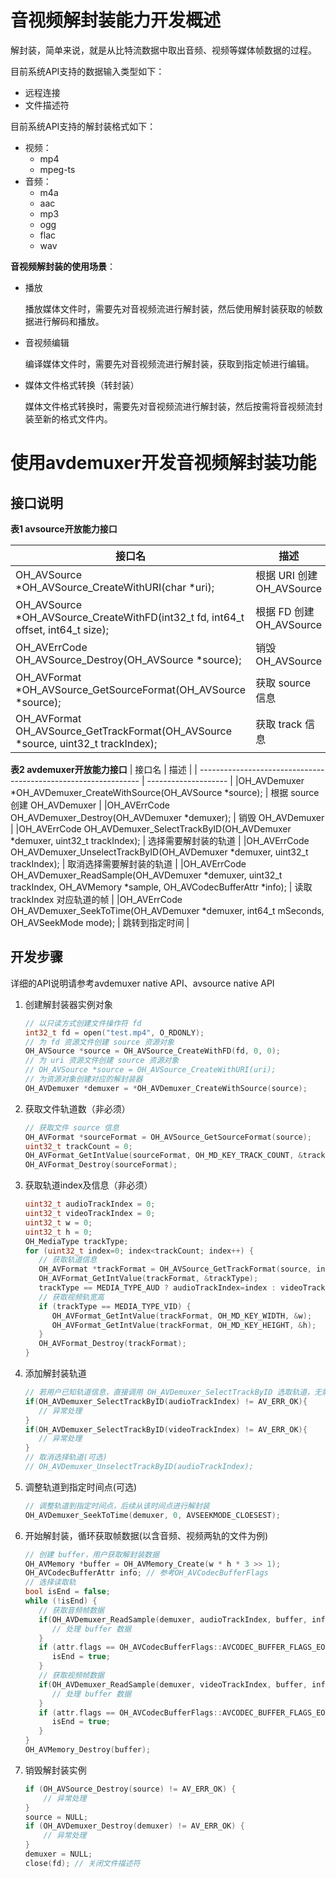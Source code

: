 # 音视频解封装能力开发概述

解封装，简单来说，就是从比特流数据中取出音频、视频等媒体帧数据的过程。

目前系统API支持的数据输入类型如下：

- 远程连接
- 文件描述符

目前系统API支持的解封装格式如下：

- 视频：
  - mp4
  - mpeg-ts
- 音频：
  - m4a
  - aac
  - mp3
  - ogg
  - flac
  - wav

**音视频解封装的使用场景**：

- 播放
  
  播放媒体文件时，需要先对音视频流进行解封装，然后使用解封装获取的帧数据进行解码和播放。

- 音视频编辑
  
  编译媒体文件时，需要先对音视频流进行解封装，获取到指定帧进行编辑。

- 媒体文件格式转换（转封装）

  媒体文件格式转换时，需要先对音视频流进行解封装，然后按需将音视频流封装至新的格式文件内。

# 使用avdemuxer开发音视频解封装功能

## 接口说明

**表1 avsource开放能力接口**

| 接口名                                                       | 描述                 |
| ------------------------------------------------------------ | -------------------- |
| OH_AVSource *OH_AVSource_CreateWithURI(char *uri);  | 根据 URI 创建 OH_AVSource       |
| OH_AVSource *OH_AVSource_CreateWithFD(int32_t fd, int64_t offset, int64_t size);   | 根据 FD 创建OH_AVSource       |
| OH_AVErrCode OH_AVSource_Destroy(OH_AVSource *source);    | 销毁 OH_AVSource       |
| OH_AVFormat *OH_AVSource_GetSourceFormat(OH_AVSource *source);   | 获取 source 信息       |
| OH_AVFormat OH_AVSource_GetTrackFormat(OH_AVSource *source, uint32_t trackIndex);    | 获取 track 信息       |

**表2 avdemuxer开放能力接口**
| 接口名                                                       | 描述                 |
| --------------------------------------------------------------- | -------------------- |
|OH_AVDemuxer *OH_AVDemuxer_CreateWithSource(OH_AVSource *source);    | 根据 source 创建 OH_AVDemuxer       |
|OH_AVErrCode OH_AVDemuxer_Destroy(OH_AVDemuxer *demuxer);    | 销毁 OH_AVDemuxer       |
|OH_AVErrCode OH_AVDemuxer_SelectTrackByID(OH_AVDemuxer *demuxer, uint32_t trackIndex);    | 选择需要解封装的轨道      |
|OH_AVErrCode OH_AVDemuxer_UnselectTrackByID(OH_AVDemuxer *demuxer, uint32_t trackIndex);    | 取消选择需要解封装的轨道       |
|OH_AVErrCode OH_AVDemuxer_ReadSample(OH_AVDemuxer *demuxer, uint32_t trackIndex, OH_AVMemory *sample, OH_AVCodecBufferAttr *info);    | 读取 trackIndex 对应轨道的帧     |
|OH_AVErrCode OH_AVDemuxer_SeekToTime(OH_AVDemuxer *demuxer, int64_t mSeconds, OH_AVSeekMode mode);    | 跳转到指定时间       |


## 开发步骤

详细的API说明请参考avdemuxer native API、avsource native API

1. 创建解封装器实例对象

   ``` c
   // 以只读方式创建文件操作符 fd
   int32_t fd = open("test.mp4", O_RDONLY);
   // 为 fd 资源文件创建 source 资源对象
   OH_AVSource *source = OH_AVSource_CreateWithFD(fd, 0, 0);
   // 为 uri 资源文件创建 source 资源对象
   // OH_AVSource *source = OH_AVSource_CreateWithURI(uri);
   // 为资源对象创建对应的解封装器
   OH_AVDemuxer *demuxer = *OH_AVDemuxer_CreateWithSource(source);
   ```



2. 获取文件轨道数（非必须）

   ``` c
   // 获取文件 source 信息
   OH_AVFormat *sourceFormat = OH_AVSource_GetSourceFormat(source);
   uint32_t trackCount = 0;
   OH_AVFormat_GetIntValue(sourceFormat, OH_MD_KEY_TRACK_COUNT, &trackCount);
   OH_AVFormat_Destroy(sourceFormat);
   ```

   

3. 获取轨道index及信息（非必须）

   ``` c
   uint32_t audioTrackIndex = 0;
   uint32_t videoTrackIndex = 0;
   uint32_t w = 0;
   uint32_t h = 0;
   OH_MediaType trackType;
   for (uint32_t index=0; index<trackCount; index++) {
      // 获取轨道信息
      OH_AVFormat *trackFormat = OH_AVSource_GetTrackFormat(source, index);
      OH_AVFormat_GetIntValue(trackFormat, &trackType);
      trackType == MEDIA_TYPE_AUD ? audioTrackIndex=index : videoTrackIndex=index;
      // 获取视频轨宽高
      if (trackType == MEDIA_TYPE_VID) {
         OH_AVFormat_GetIntValue(trackFormat, OH_MD_KEY_WIDTH, &w);
         OH_AVFormat_GetIntValue(trackFormat, OH_MD_KEY_HEIGHT, &h);
      }
      OH_AVFormat_Destroy(trackFormat);
   }
   ```

   

4. 添加解封装轨道

   ``` c
   // 若用户已知轨道信息，直接调用 OH_AVDemuxer_SelectTrackByID 选取轨道，无需通过 source format 和 track count 判断
   if(OH_AVDemuxer_SelectTrackByID(audioTrackIndex) != AV_ERR_OK){
      // 异常处理
   }
   if(OH_AVDemuxer_SelectTrackByID(videoTrackIndex) != AV_ERR_OK){
      // 异常处理
   }
   // 取消选择轨道(可选)
   // OH_AVDemuxer_UnselectTrackByID(audioTrackIndex);
   ```



5. 调整轨道到指定时间点(可选)

   ``` c
   // 调整轨道到指定时间点，后续从该时间点进行解封装
   OH_AVDemuxer_SeekToTime(demuxer, 0, AVSEEKMODE_CLOESEST);
   ```

6. 开始解封装，循环获取帧数据(以含音频、视频两轨的文件为例)

   ``` c
   // 创建 buffer，用户获取解封装数据
   OH_AVMemory *buffer = OH_AVMemory_Create(w * h * 3 >> 1);
   OH_AVCodecBufferAttr info; // 参考OH_AVCodecBufferFlags
   // 选择读取轨
   bool isEnd = false;
   while (!isEnd) {
      // 获取音频帧数据
      if(OH_AVDemuxer_ReadSample(demuxer, audioTrackIndex, buffer, info)) {
         // 处理 buffer 数据
      }
      if (attr.flags == OH_AVCodecBufferFlags::AVCODEC_BUFFER_FLAGS_EOS) {
         isEnd = true;
      }
      // 获取视频帧数据
      if(OH_AVDemuxer_ReadSample(demuxer, videoTrackIndex, buffer, info)) {
         // 处理 buffer 数据
      }
      if (attr.flags == OH_AVCodecBufferFlags::AVCODEC_BUFFER_FLAGS_EOS) {
         isEnd = true;
      }
   }
   OH_AVMemory_Destroy(buffer);
   ```

   

7. 销毁解封装实例

   ``` c
   if (OH_AVSource_Destroy(source) != AV_ERR_OK) {
       // 异常处理
   }
   source = NULL;
   if (OH_AVDemuxer_Destroy(demuxer) != AV_ERR_OK) {
       // 异常处理
   }
   demuxer = NULL;
   close(fd); // 关闭文件描述符
   ```

   
